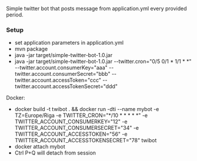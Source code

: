 
Simple twitter bot that posts message from application.yml every provided period.

### Setup ###

* set application parameters in application.yml
* mvn package
* java -jar target/simple-twitter-bot-1.0.jar 
* java -jar target/simple-twitter-bot-1.0.jar 
--twitter.cron="0/5 0/1 * 1/1 * *" 
--twitter.account.consumerKey="aaa" 
--twitter.account.consumerSecret="bbb" 
--twitter.account.accessToken="ccc" 
--twitter.account.accessTokenSecret="ddd"

Docker:
* docker build -t twibot . && docker run -dti --name mybot -e TZ=Europe/Riga -e TWITTER_CRON="*/10 * * * * *" -e TWITTER_ACCOUNT_CONSUMERKEY="12" -e TWITTER_ACCOUNT_CONSUMERSECRET="34" -e TWITTER_ACCOUNT_ACCESSTOKEN="56" -e TWITTER_ACCOUNT_ACCESSTOKENSECRET="78" twibot
* docker attach mybot
* Ctrl P+Q will detach from session
